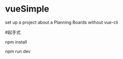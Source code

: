 # vueSimple
set up a project about a Planning Boards without vue-cli

#起手式

 npm install 
 
 npm run dev

